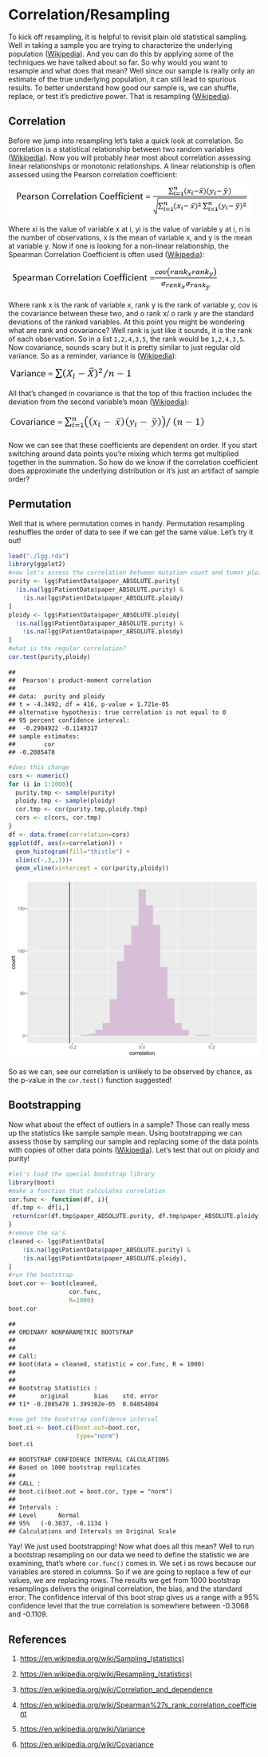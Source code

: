 Correlation/Resampling
================

To kick off resampling, it is helpful to revisit plain old statistical
sampling. Well in taking a sample you are trying to characterize the
underlying population
([Wikipedia](https://en.wikipedia.org/wiki/Sampling_\(statistics\))).
And you can do this by applying some of the techniques we have talked
about so far. So why would you want to resample and what does that mean?
Well since our sample is really only an estimate of the true underlying
population, it can still lead to spurious results. To better understand
how good our sample is, we can shuffle, replace, or test it’s predictive
power. That is resampling
([Wikipedia](https://en.wikipedia.org/wiki/Resampling_\(statistics\))).

## Correlation

Before we jump into resampling let’s take a quick look at correlation.
So correlation is a statistical relationship between two random
variables
([Wikipedia](https://en.wikipedia.org/wiki/Correlation_and_dependence)).
Now you will probably hear most about correlation assessing linear
relationships or monotonic relationships. A linear relationship is often
assessed using the Pearson correlation coefficient:

![pearson](images/pearson.PNG)

Where xi is the value of variable x at i, yi is the value of variable y
at i, n is the number of observations, x is the mean of variable x, and
y is the mean at variable y. Now if one is looking for a non-linear
relationship, the Spearman Correlation Coefficient is often used
([Wikipedia](https://en.wikipedia.org/wiki/Spearman%27s_rank_correlation_coefficient)):

![spearman](images/spearman.PNG)

Where rank x is the rank of variable x, rank y is the rank of variable
y, cov is the covariance between these two, and o rank x/ o rank y are
the standard deviations of the ranked variables. At this point you might
be wondering what are rank and covariance? Well rank is just like it
sounds, it is the rank of each observation. So in a list `1,2,4,3,5`,
the rank would be `1,2,4,3,5`. Now covariance, sounds scary but it is
pretty similar to just regular old variance. So as a reminder, variance
is ([Wikipedia](https://en.wikipedia.org/wiki/Variance)):

![variance](images/variance.PNG)

All that’s changed in covariance is that the top of this fraction
includes the deviation from the second variable’s mean
([Wikipedia](https://en.wikipedia.org/wiki/Covariance)):

![covariance](images/covariance.PNG)

Now we can see that these coefficients are dependent on order. If you
start switching around data points you’re mixing which terms get
multiplied together in the summation. So how do we know if the
correlation coefficient does approximate the underlying distribution or
it’s just an artifact of sample order?

## Permutation

Well that is where permutation comes in handy. Permutation resampling
reshuffles the order of data to see if we can get the same value. Let’s
try it out\!

``` r
load("./lgg.rda")
library(ggplot2)
#now let's assess the correlation between mutation count and tumor ploidy
purity <- lgg$PatientData$paper_ABSOLUTE.purity[
  !is.na(lgg$PatientData$paper_ABSOLUTE.purity) &
    !is.na(lgg$PatientData$paper_ABSOLUTE.ploidy)
]
ploidy <- lgg$PatientData$paper_ABSOLUTE.ploidy[
  !is.na(lgg$PatientData$paper_ABSOLUTE.purity) &
    !is.na(lgg$PatientData$paper_ABSOLUTE.ploidy)
]
#what is the regular correlation?
cor.test(purity,ploidy)
```

    ## 
    ##  Pearson's product-moment correlation
    ## 
    ## data:  purity and ploidy
    ## t = -4.3492, df = 416, p-value = 1.721e-05
    ## alternative hypothesis: true correlation is not equal to 0
    ## 95 percent confidence interval:
    ##  -0.2984922 -0.1149317
    ## sample estimates:
    ##        cor 
    ## -0.2085478

``` r
#does this change
cors <- numeric()
for (i in 1:1000){
  purity.tmp <- sample(purity)
  ploidy.tmp <- sample(ploidy)
  cor.tmp <- cor(purity.tmp,ploidy.tmp)
  cors <- c(cors, cor.tmp)
}
df <- data.frame(correlation=cors)
ggplot(df, aes(x=correlation)) + 
  geom_histogram(fill="thistle") +
  xlim(c(-.3,.3))+
  geom_vline(xintercept = cor(purity,ploidy))
```

![](correlation_resampling_files/figure-gfm/perm-1.svg)<!-- -->

So as we can, see our correlation is unlikely to be observed by chance,
as the p-value in the `cor.test()` function suggested\!

## Bootstrapping

Now what about the effect of outliers in a sample? Those can really mess
up the statistics like sample sample mean. Using bootstrapping we can
assess those by sampling our sample and replacing some of the data
points with copies of other data points
([Wikipedia](https://en.wikipedia.org/wiki/Resampling_\(statistics\))).
Let’s test that out on ploidy and purity\!

``` r
#let's load the special bootstrap library
library(boot)
#make a function that calculates correlation
cor.func <- function(df, i){
 df.tmp <- df[i,] 
 return(cor(df.tmp$paper_ABSOLUTE.purity, df.tmp$paper_ABSOLUTE.ploidy))
}
#remove the na's
cleaned <- lgg$PatientData[
    !is.na(lgg$PatientData$paper_ABSOLUTE.purity) &
    !is.na(lgg$PatientData$paper_ABSOLUTE.ploidy),
]
#run the bootstrap
boot.cor <- boot(cleaned,
                 cor.func,
                 R=1000)
boot.cor
```

    ## 
    ## ORDINARY NONPARAMETRIC BOOTSTRAP
    ## 
    ## 
    ## Call:
    ## boot(data = cleaned, statistic = cor.func, R = 1000)
    ## 
    ## 
    ## Bootstrap Statistics :
    ##       original       bias    std. error
    ## t1* -0.2085478 1.399382e-05  0.04854804

``` r
#now get the bootstrap confidence interval
boot.ci <- boot.ci(boot.out=boot.cor,
                   type="norm")
boot.ci
```

    ## BOOTSTRAP CONFIDENCE INTERVAL CALCULATIONS
    ## Based on 1000 bootstrap replicates
    ## 
    ## CALL : 
    ## boot.ci(boot.out = boot.cor, type = "norm")
    ## 
    ## Intervals : 
    ## Level      Normal        
    ## 95%   (-0.3037, -0.1134 )  
    ## Calculations and Intervals on Original Scale

Yay\! We just used bootstrapping\! Now what does all this mean? Well to
run a bootstrap resampling on our data we need to define the statistic
we are examining, that’s where `cor.func()` comes in. We set i as rows
because our variables are stored in columns. So if we are going to
replace a few of our values, we are replacing rows. The results we get
from 1000 bootstrap resamplings delivers the original correlation, the
bias, and the standard error. The confidence interval of this boot strap
gives us a range with a 95% confidence level that the true correlation
is somewhere between -0.3068 and -0.1109.

## References

1.  <https://en.wikipedia.org/wiki/Sampling_(statistics)>

2.  <https://en.wikipedia.org/wiki/Resampling_(statistics)>

3.  <https://en.wikipedia.org/wiki/Correlation_and_dependence>

4.  <https://en.wikipedia.org/wiki/Spearman%27s_rank_correlation_coefficient>

5.  <https://en.wikipedia.org/wiki/Variance>

6.  <https://en.wikipedia.org/wiki/Covariance>
